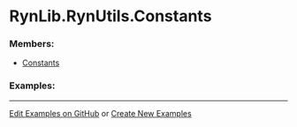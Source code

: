 # <a id="RynLib.RynUtils.Constants">RynLib.RynUtils.Constants</a>
    


### Members:

  - [Constants](Constants/Constants.md)

### Examples:



___

[Edit Examples on GitHub](https://github.com/McCoyGroup/References/edit/gh-pages/Documentation/examples/RynLib/RynUtils/Constants.md) or 
[Create New Examples](https://github.com/McCoyGroup/References/new/gh-pages/?filename=Documentation/examples/RynLib/RynUtils/Constants.md)